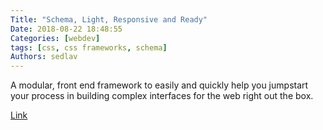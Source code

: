 ```yaml
---
Title: "Schema, Light, Responsive and Ready"
Date: 2018-08-22 18:48:55
Categories: [webdev]
tags: [css, css frameworks, schema]
Authors: sedlav
---
```


A modular, front end framework to easily and quickly help you jumpstart your process in building complex interfaces for the web right out the box.

[Link](http://danmalarkey.github.io/schema/index.html)
